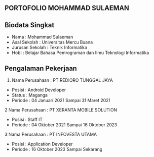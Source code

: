 ## PORTOFOLIO MOHAMMAD SULAEMAN
## Biodata Singkat
- Nama : Mohammad Sulaeman
- Asal Sekolah : Universitas Mercu Buana
- Jurusan Sekolah : Teknik Informatika
- Hobi : Belajar Bahasa Pemrograman dan Ilmu Teknologi Informatika
## Pengalaman Pekerjaan
1. Nama Perusahaan : PT REDIORO TUNGGAL JAYA
  - Posisi : Android Developer 
  - Status : Maganga
  - Periode : 04 Januari 2021 Sampai 31 Maret 2021

2 Nama Perusahaan : PT XERANTA MOBILE SOLUTION
  - Posisi : Staff IT
  - Periode : 04 Oktober 2021 Sampai 16 Oktober 2023

3 Nama Perusahaan : PT INFOVESTA UTAMA
  - Posisi : Application Developer
  - Periode : 16 Oktober 2023 Sampai Sekarang
